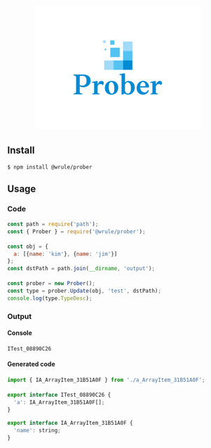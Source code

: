 <h1 align="center">
	<img width="380" src="media/logo.svg" alt="hasha">
</h1>

## Install
```
$ npm install @wrule/prober
```

## Usage
### Code
```js
const path = require('path');
const { Prober } = require('@wrule/prober');

const obj = {
  a: [{name: 'kim'}, {name: 'jim'}]
};
const dstPath = path.join(__dirname, 'output');

const prober = new Prober();
const type = prober.Update(obj, 'test', dstPath);
console.log(type.TypeDesc);
```
### Output
#### Console
```
ITest_08890C26
```
#### Generated code
```js
import { IA_ArrayItem_31B51A0F } from './a_ArrayItem_31B51A0F';

export interface ITest_08890C26 {
  'a': IA_ArrayItem_31B51A0F[];
}
```
```js
export interface IA_ArrayItem_31B51A0F {
  'name': string;
}
```
